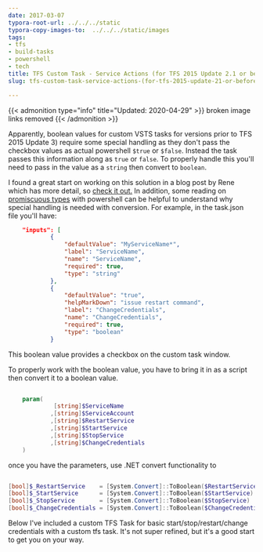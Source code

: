 ```yaml
---
date: 2017-03-07
typora-root-url: ../../../static
typora-copy-images-to:  ../../../static/images
tags:
- tfs
- build-tasks
- powershell
- tech
title: TFS Custom Task - Service Actions (for TFS 2015 Update 2.1 or before)
slug: tfs-custom-task-service-actions-(for-tfs-2015-update-21-or-before)

---
```


{{< admonition type="info" title="Updated: 2020-04-29" >}}
broken image links removed
{{< /admonition >}}

Apparently, boolean values for custom VSTS tasks for versions prior to TFS 2015 Update 3) require some special handling as they don't pass the checkbox values as actual powershell `$true` or `$false`. Instead the task passes this information along as `true` or `false`. To properly handle this you'll need to pass in the value as a `string` then convert to `boolean`.

I found a great start on working on this solution in a blog post by Rene which has more detail, so [check it out.](http://bit.ly/2mggrc9) In addition, some reading on [promiscuous types](http://bit.ly/2mgmMnY) with powershell can be helpful to understand why special handling is needed with conversion.
For example, in the task.json file you'll have:

```json
    "inputs": [
            {
                "defaultValue": "MyServiceName*",
                "label": "ServiceName",
                "name": "ServiceName",
                "required": true,
                "type": "string"
            },
            {
                "defaultValue": "true",
                "helpMarkDown": "issue restart command",
                "label": "ChangeCredentials",
                "name": "ChangeCredentials",
                "required": true,
                "type": "boolean"
            }
```

This boolean value provides a checkbox on the custom task window.

To properly work with the boolean value, you have to bring it in as a script then convert it to a boolean value.

```powershell

    param(
             [string]$ServiceName
            ,[string]$ServiceAccount
            ,[string]$RestartService
            ,[string]$StartService
            ,[string]$StopService
            ,[string]$ChangeCredentials
    )

```

once you have the parameters, use .NET convert functionality to

```powershell

[bool]$_RestartService    = [System.Convert]::ToBoolean($RestartService)
[bool]$_StartService      = [System.Convert]::ToBoolean($StartService)
[bool]$_StopService       = [System.Convert]::ToBoolean($StopService)
[bool]$_ChangeCredentials = [System.Convert]::ToBoolean($ChangeCredentials)

```

Below I've included a custom TFS Task for basic start/stop/restart/change credentials with a custom tfs task. It's not super refined, but it's a good start to get you on your way.

<script src="https://gist.github.com/sheldonhull/622ee7b3da8423b689c9a266816103aa.js"></script>

